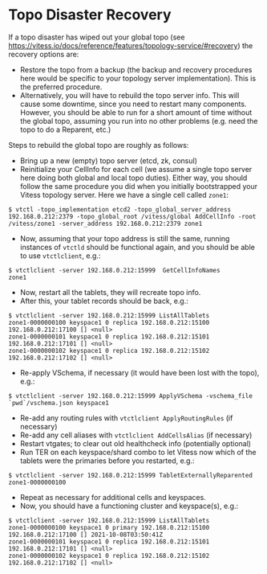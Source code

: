 # Topo Disaster Recovery

If a topo disaster has wiped out your global topo
(see https://vitess.io/docs/reference/features/topology-service/#recovery)
the recovery options are:

  * Restore the topo from a backup (the backup and recovery procedures
    here would be specific to your topology server implementation).  This
    is the preferred procedure.
  * Alternatively, you will have to rebuild the topo server info.  This will
    cause some downtime, since you need to restart many components.  However,
    you should be able to run for a short amount of time without the global
    topo, assuming you run into no other problems (e.g. need the topo to do
    a Reparent, etc.)


Steps to rebuild the global topo are roughly as follows:

  * Bring up a new (empty) topo server (etcd, zk, consul)
  * Reinitialize your CellInfo for each cell (we assume a single topo
    server here doing both global and local topo duties). Either way,
    you should follow the same procedure you did when you initially
    bootstrapped your Vitess topology server.  Here we have a single cell
    called `zone1`:
  ```
$ vtctl -topo_implementation etcd2 -topo_global_server_address 192.168.0.212:2379 -topo_global_root /vitess/global AddCellInfo -root /vitess/zone1 -server_address 192.168.0.212:2379 zone1
  ```
  * Now, assuming that your topo address is still the same, running
    instances of `vtctld` should be functional again, and you should be able
    to use `vtctlclient`, e.g.:
  ```
  $ vtctlclient -server 192.168.0.212:15999  GetCellInfoNames
  zone1
  ```
  * Now, restart all the tablets, they will recreate topo info.
  * After this, your tablet records should be back, e.g.:
  ```
$ vtctlclient -server 192.168.0.212:15999 ListAllTablets
zone1-0000000100 keyspace1 0 replica 192.168.0.212:15100 192.168.0.212:17100 [] <null>
zone1-0000000101 keyspace1 0 replica 192.168.0.212:15101 192.168.0.212:17101 [] <null>
zone1-0000000102 keyspace1 0 replica 192.168.0.212:15102 192.168.0.212:17102 [] <null>
  ```
  * Re-apply VSchema, if necessary (it would have been lost with the topo), e.g.:
  ```
$ vtctlclient -server 192.168.0.212:15999 ApplyVSchema -vschema_file `pwd`/vschema.json keyspace1
  ```
  * Re-add any routing rules with `vtctlclient ApplyRoutingRules` (if necessary)
  * Re-add any cell aliases with `vtctlclient AddCellsAlias` (if necessary)
  * Restart vtgates; to clear out old healthcheck info (potentially optional)
  * Run TER on each keyspace/shard combo to let Vitess now which of
    the tablets were the primaries before you restarted, e.g.:
  ```
$ vtctlclient -server 192.168.0.212:15999 TabletExternallyReparented zone1-0000000100
  ```
  * Repeat as necessary for additional cells and keyspaces.
  * Now, you should have a functioning cluster and keyspace(s), e.g.:
  ```
$ vtctlclient -server 192.168.0.212:15999 ListAllTablets
zone1-0000000100 keyspace1 0 primary 192.168.0.212:15100 192.168.0.212:17100 [] 2021-10-08T03:50:41Z
zone1-0000000101 keyspace1 0 replica 192.168.0.212:15101 192.168.0.212:17101 [] <null>
zone1-0000000102 keyspace1 0 replica 192.168.0.212:15102 192.168.0.212:17102 [] <null>
  ```

